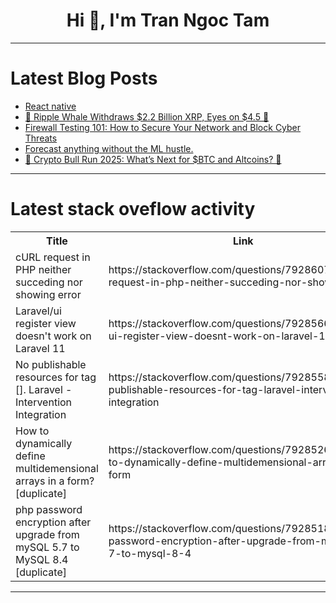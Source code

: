 <h1 align="center">Hi 👋, I'm Tran Ngoc Tam</h1>

---

# Latest Blog Posts 
<!-- BLOG-POST-LIST:START -->
- [React native](https://dev.to/graham_logan_dfbaf718e13f/react-native-25mg)
- [🐋 Ripple Whale Withdraws $2.2 Billion XRP, Eyes on $4.5 🚀](https://dev.to/sergi_web3/ripple-whale-withdraws-22-billion-xrp-eyes-on-45-2nmj)
- [Firewall Testing 101: How to Secure Your Network and Block Cyber Threats](https://dev.to/sebos/firewall-testing-101-how-to-secure-your-network-and-block-cyber-threats-oe0)
- [Forecast anything without the ML hustle.](https://dev.to/dominik_safaric_b47bfbdd7/forecast-anything-without-the-ml-hustle-45b8)
- [🚀 Crypto Bull Run 2025: What’s Next for $BTC and Altcoins? 🌟](https://dev.to/joshthebtc/crypto-bull-run-2025-whats-next-for-btc-and-altcoins-220j)
<!-- BLOG-POST-LIST:END -->

---

# Latest stack oveflow activity
<table>
  <tr><th>Title</th><th>Link</th></tr>
  <!-- STACKOVERFLOW:START --><tr><td>cURL request in PHP neither succeding nor showing error</td><td>https://stackoverflow.com/questions/79286076/curl-request-in-php-neither-succeding-nor-showing-error</td></tr><tr><td>Laravel/ui register view doesn&#39;t work on Laravel 11</td><td>https://stackoverflow.com/questions/79285661/laravel-ui-register-view-doesnt-work-on-laravel-11</td></tr><tr><td>No publishable resources for tag []. Laravel - Intervention Integration</td><td>https://stackoverflow.com/questions/79285582/no-publishable-resources-for-tag-laravel-intervention-integration</td></tr><tr><td>How to dynamically define multidemensional arrays in a form? [duplicate]</td><td>https://stackoverflow.com/questions/79285269/how-to-dynamically-define-multidemensional-arrays-in-a-form</td></tr><tr><td>php password encryption after upgrade from mySQL 5.7 to MySQL 8.4 [duplicate]</td><td>https://stackoverflow.com/questions/79285187/php-password-encryption-after-upgrade-from-mysql-5-7-to-mysql-8-4</td></tr><!-- STACKOVERFLOW:END -->
</table>

---


